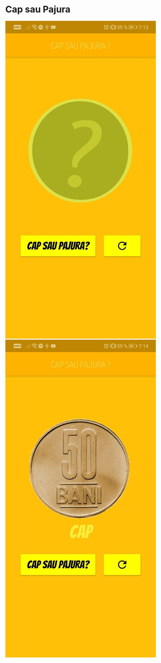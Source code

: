 # Cap sau Pajura
![alt text](https://github.com/PopoviciMarian/CapSauPajura/blob/master/img/Screenshot_20200316_191359_com.example.udemy_03.jpg "Logo Title Text 1")
![alt text](https://github.com/PopoviciMarian/CapSauPajura/blob/master/img/Screenshot_20200316_191406_com.example.udemy_03.jpg "Logo Title Text 1")
